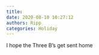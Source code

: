 ```yaml
---
title: 
date: 2020-08-10 10:27:12
authors: Ripp
categories: Holiday
---
```


 I hope the Three B’s get sent home